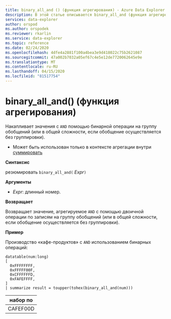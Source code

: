 ```yaml
---
title: binary_all_and () (функция агрегирования) - Azure Data Explorer Документы Майкрософт
description: В этой статье описывается binary_all_and (функция агрегирования) в Azure Data Explorer.
services: data-explorer
author: orspod
ms.author: orspodek
ms.reviewer: rkarlin
ms.service: data-explorer
ms.topic: reference
ms.date: 02/24/2020
ms.openlocfilehash: 4dfe4a2881f100a4bea3e9d418022c75b2621087
ms.sourcegitcommit: 47a002b7032a05ef67c4e5e12de7720062645e9e
ms.translationtype: MT
ms.contentlocale: ru-RU
ms.lasthandoff: 04/15/2020
ms.locfileid: "81517754"
---
```

# <a name="binary_all_and-aggregation-function"></a>binary_all_and() (функция агрегирования)

Накапливает значения с `AND` помощью бинарной операции на группу обобщений (или в общей сложности, если обобщение осуществляется без группировки).

* Может быть использован только в контексте агрегации внутри [суммировать](summarizeoperator.md)

**Синтаксис**

резюмировать `binary_all_and(` *Expr*`)`

**Аргументы**

* *Expr*: длинный номер.

**Возвращает**

Возвращает значение, агрегируемое `AND` с помощью двоичной операции по записям на группу обобщений (или в общей сложности, если обобщение осуществляется без группировки).

**Пример**

Производство «кафе-продуктов» с `AND` использованием бинарных операций:

```kusto
datatable(num:long)
[
  0xFFFFFFFF, 
  0xFFFFF00F,
  0xCFFFFFFD,
  0xFAFEFFFF,
]
| summarize result = toupper(tohex(binary_all_and(num)))
```

|набор по|
|---|
|CAFEF00D|
